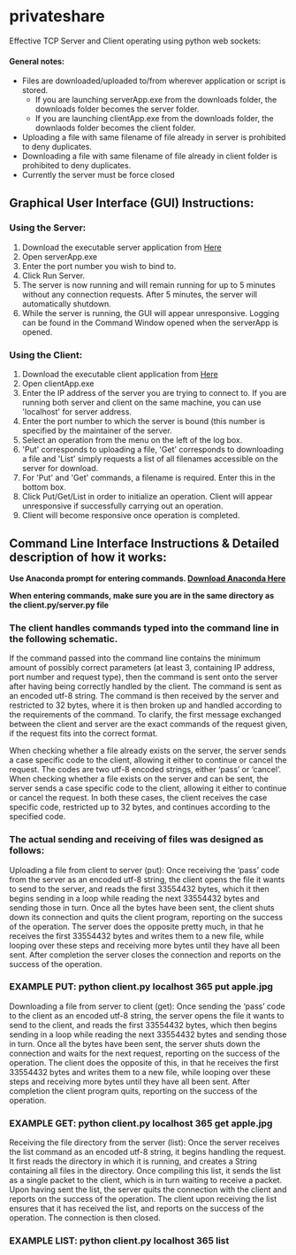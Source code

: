 # privateshare
Effective TCP Server and Client operating using python web sockets:
#### General notes: 

* Files are downloaded/uploaded to/from wherever application or script is stored. 
  * If you are launching serverApp.exe from the downloads folder, the downloads folder becomes the server folder. 
  * If you are launching clientApp.exe from the downloads folder, the downlaods folder becomes the client folder. 
* Uploading a file with same filename of file already in server is prohibited to deny duplicates.
* Downloading a file with same filename of file already in client folder is prohibited to deny duplicates.
* Currently the server must be force closed

## Graphical User Interface (GUI) Instructions:

### **Using the Server:**

1. Download the executable server application from [Here](https://github.com/marcaufderheyde/privateshare/tree/master/Server/dist)
2. Open serverApp.exe
3. Enter the port number you wish to bind to.
4. Click Run Server.
5. The server is now running and will remain running for up to 5 minutes without any connection requests. After 5 minutes, the server will automatically shutdown.
6. While the server is running, the GUI will appear unresponsive. Logging can be found in the Command Window opened when the serverApp is opened.

### **Using the Client:**

1. Download the executable client application from [Here](https://github.com/marcaufderheyde/privateshare/tree/master/Client/dist)
2. Open clientApp.exe
3. Enter the IP address of the server you are trying to connect to. If you are running both server and client on the same machine, you can use 'localhost' for server address.
4. Enter the port number to which the server is bound (this number is specified by the maintainer of the server.
5. Select an operation from the menu on the left of the log box.
6. 'Put' corresponds to uploading a file, 'Get' corresponds to downloading a file and 'List' simply requests a list of all filenames accessible on the server for download.
7. For 'Put' and 'Get' commands, a filename is required. Enter this in the bottom box.
8. Click Put/Get/List in order to initialize an operation. Client will appear unresponsive if successfully carrying out an operation.
9. Client will become responsive once operation is completed.

## Command Line Interface Instructions & Detailed description of how it works:

**Use Anaconda prompt for entering commands. [Download Anaconda Here](https://www.anaconda.com/distribution/#download-section)**

**When entering commands, make sure you are in the same directory as the client.py/server.py file**

### **The client handles commands typed into the command line in the following schematic.**

If the command passed into the command line contains the minimum amount of possibly correct parameters (at least 3, containing IP address, port number and request type), then the command is sent onto the server after having being correctly handled by the client. The command is sent as an encoded utf-8 string. The command is then received by the server and restricted to 32 bytes, where it is then broken up and handled according to the requirements of the command. To clarify, the first message exchanged between the client and server are the exact commands of the request given, if the request fits into the correct format.

When checking whether a file already exists on the server, the server sends a case specific code to the client, allowing it either to continue or cancel the request. The codes are two utf-8 encoded strings, either ‘pass’ or ‘cancel’. When checking whether a file exists on the server and can be sent, the server sends a case specific code to the client, allowing it either to continue or cancel the request. In both these cases, the client receives the case specific code, restricted up to 32 bytes, and continues according to the specified code. 

### **The actual sending and receiving of files was designed as follows:**

Uploading a file from client to server (put): Once receiving the ‘pass’ code from the server as an encoded utf-8 string, the client opens the file it wants to send to the server, and reads the first 33554432 bytes, which it then begins sending in a loop while reading the next 33554432 bytes and sending those in turn. Once all the bytes have been sent, the client shuts down its connection and quits the client program, reporting on the success of the operation. The server does the opposite pretty much, in that he receives the first 33554432 bytes and writes them to a new file, while looping over these steps and receiving more bytes until they have all been sent. After completion the server closes the connection and reports on the success of the operation.

### **EXAMPLE PUT: python client.py localhost 365 put apple.jpg**

Downloading a file from server to client (get): Once sending the ‘pass’ code to the client as an encoded utf-8 string, the server opens the file it wants to send to the client, and reads the first 33554432 bytes, which then begins sending in a loop while reading the next 33554432 bytes and sending those in turn. Once all the bytes have been sent, the server shuts down the connection and waits for the next request, reporting on the success of the operation. The client does the opposite of this, in that he receives the first 33554432 bytes and writes them to a new file, while looping over these steps and receiving more bytes until they have all been sent. After completion the client program quits, reporting on the success of the operation.

### **EXAMPLE GET: python client.py localhost 365 get apple.jpg**

Receiving the file directory from the server (list): Once the server receives the list command as an encoded utf-8 string, it begins handling the request. It first reads the directory in which it is running, and creates a String containing all files in the directory. Once compiling this list, it sends the list as a single packet to the client, which is in turn waiting to receive a packet. Upon having sent the list, the server quits the connection with the client and reports on the success of the operation. The client upon receiving the list ensures that it has received the list, and reports on the success of the operation. The connection is then closed.

### **EXAMPLE LIST: python client.py localhost 365 list**
